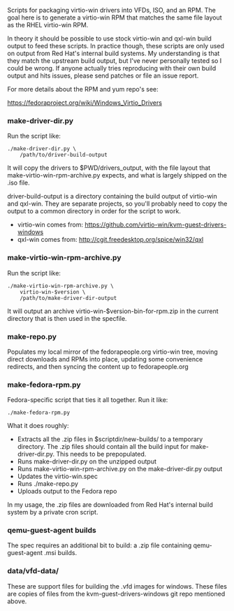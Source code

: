 Scripts for packaging virtio-win drivers into VFDs, ISO, and an RPM. The goal
here is to generate a virtio-win RPM that matches the same file layout as
the RHEL virtio-win RPM.

In theory it should be possible to use stock virtio-win and qxl-win build
output to feed these scripts. In practice though, these scripts are only
used on output from Red Hat's internal build systems. My understanding is
that they match the upstream build output, but I've never personally tested
so I could be wrong. If anyone actually tries reproducing with their own
build output and hits issues, please send patches or file an issue report.

For more details about the RPM and yum repo's see:

https://fedoraproject.org/wiki/Windows_Virtio_Drivers


### make-driver-dir.py

Run the script like:

    ./make-driver-dir.py \
        /path/to/driver-build-output

It will copy the drivers to $PWD/drivers_output, with the file layout that
make-virtio-win-rpm-archive.py expects, and what is largely shipped on the
.iso file.

driver-build-output is a directory containing the build output of
virtio-win and qxl-win. They are separate projects, so you'll probably need
to copy the output to a common directory in order for the script to work.

* virtio-win comes from: https://github.com/virtio-win/kvm-guest-drivers-windows
* qxl-win comes from: http://cgit.freedesktop.org/spice/win32/qxl


### make-virtio-win-rpm-archive.py

Run the script like:

    ./make-virtio-win-rpm-archive.py \
        virtio-win-$version \
        /path/to/make-driver-dir-output

It will output an archive virtio-win-$version-bin-for-rpm.zip in the current
directory that is then used in the specfile.


### make-repo.py

Populates my local mirror of the fedorapeople.org virtio-win tree, moving
direct downloads and RPMs into place, updating some convenience redirects,
and then syncing the content up to fedorapeople.org


### make-fedora-rpm.py

Fedora-specific script that ties it all together. Run it like:

    ./make-fedora-rpm.py

What it does roughly:

* Extracts all the .zip files in $scriptdir/new-builds/ to a temporary directory. The .zip files should contain all the build input for make-driver-dir.py. This needs to be prepopulated.
* Runs make-driver-dir.py on the unzipped output
* Runs make-virtio-win-rpm-archive.py on the make-driver-dir.py output
* Updates the virtio-win.spec
* Runs ./make-repo.py
* Uploads output to the Fedora repo

In my usage, the .zip files are downloaded from Red Hat's internal build system by a private cron script.


### qemu-guest-agent builds

The spec requires an additional bit to build: a .zip file containing
qemu-guest-agent .msi builds.


### data/vfd-data/

These are support files for building the .vfd images for windows. These
files are copies of files from the kvm-guest-drivers-windows git repo
mentioned above.
